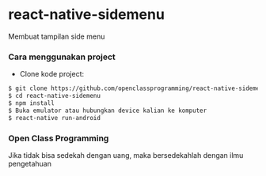 # react-native-sidemenu
Membuat tampilan side menu

### Cara menggunakan project
- Clone kode project:
```bash
$ git clone https://github.com/openclassprogramming/react-native-sidemenu.git
$ cd react-native-sidemenu
$ npm install
$ Buka emulator atau hubungkan device kalian ke komputer
$ react-native run-android
```

### Open Class Programming
Jika tidak bisa sedekah dengan uang, maka bersedekahlah dengan ilmu pengetahuan

